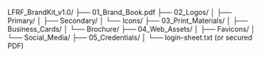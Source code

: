 LFRF_BrandKit_v1.0/
├── 01_Brand_Book.pdf
├── 02_Logos/
│   ├── Primary/
│   ├── Secondary/
│   └── Icons/
├── 03_Print_Materials/
│   ├── Business_Cards/
│   └── Brochure/
├── 04_Web_Assets/
│   ├── Favicons/
│   └── Social_Media/
├── 05_Credentials/
│   └── login-sheet.txt (or secured PDF)
